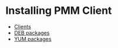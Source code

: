 <div class="section"  id="pmm-deploying-client"></div>

# Installing PMM Client

- [Clients](clients.md)
- [DEB packages](client-install-apt.md)
- [YUM packages](client-install-yum.md)
